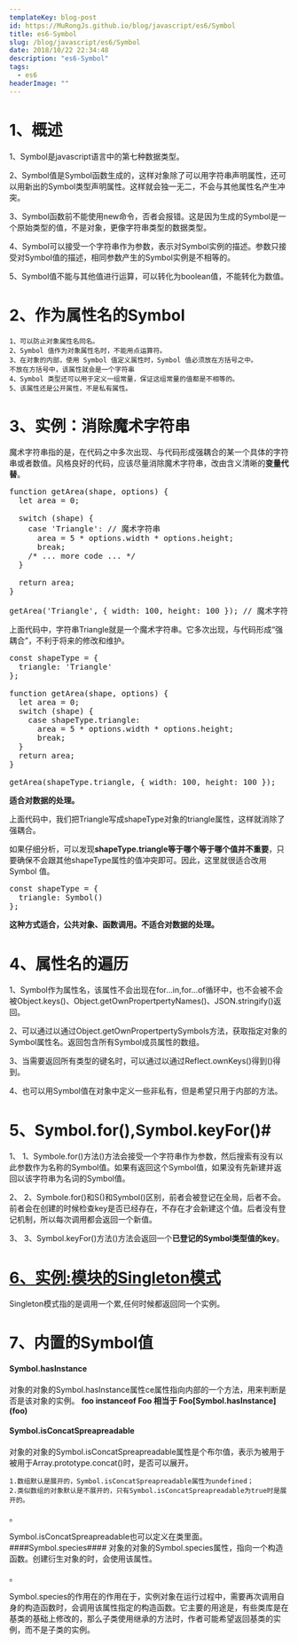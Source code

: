 ```yaml
---
templateKey: blog-post
id: https://MuRongJs.github.io/blog/javascript/es6/Symbol
title: es6-Symbol
slug: /blog/javascript/es6/Symbol
date: 2018/10/22 22:34:48 
description: "es6-Symbol"
tags:
  - es6
headerImage: ""
---
```

# 1、概述 #
1、Symbol是javascript语言中的第七种数据类型。

2、Symbol值是Symbol函数生成的，这样对象除了可以用字符串声明属性，还可以用新出的Symbol类型声明属性。这样就会独一无二，不会与其他属性名产生冲突。

3、Symbol函数前不能使用new命令，否者会报错。这是因为生成的Symbol是一个原始类型的值，不是对象，更像字符串类型的数据类型。

4、Symbol可以接受一个字符串作为参数，表示对Symbol实例的描述。参数只接受对Symbol值的描述，相同参数产生的Symbol实例是不相等的。

5、Symbol值不能与其他值进行运算，可以转化为boolean值，不能转化为数值。
# 2、作为属性名的Symbol #
	1、可以防止对象属性名同名。
	2、Symbol 值作为对象属性名时，不能用点运算符。
	3、在对象的内部，使用 Symbol 值定义属性时，Symbol 值必须放在方括号之中。
	不放在方括号中，该属性就会是一个字符串
	4、Symbol 类型还可以用于定义一组常量，保证这组常量的值都是不相等的。
	5、该属性还是公开属性，不是私有属性。
# 3、实例：消除魔术字符串 #
魔术字符串指的是，在代码之中多次出现、与代码形成强耦合的某一个具体的字符串或者数值。风格良好的代码，应该尽量消除魔术字符串，改由含义清晰的**变量代替**。
<pre>
function getArea(shape, options) {
  let area = 0;

  switch (shape) {
    case 'Triangle': // 魔术字符串
      area = 5 * options.width * options.height;
      break;
    /* ... more code ... */
  }

  return area;
}

getArea('Triangle', { width: 100, height: 100 }); // 魔术字符串
</pre>
上面代码中，字符串Triangle就是一个魔术字符串。它多次出现，与代码形成“强耦合”，不利于将来的修改和维护。
<pre>
const shapeType = {
  triangle: 'Triangle'
};

function getArea(shape, options) {
  let area = 0;
  switch (shape) {
    case shapeType.triangle:
      area = 5 * options.width * options.height;
      break;
  }
  return area;
}

getArea(shapeType.triangle, { width: 100, height: 100 });
</pre>
**适合对数据的处理。**

上面代码中，我们把Triangle写成shapeType对象的triangle属性，这样就消除了强耦合。

如果仔细分析，可以发现**shapeType.triangle等于哪个等于哪个值并不重要**，只要确保不会跟其他shapeType属性的值冲突即可。因此，这里就很适合改用 Symbol 值。
<pre>
const shapeType = {
  triangle: Symbol()
};
</pre>
**这种方式适合，公共对象、函数调用。不适合对数据的处理。**
# 4、属性名的遍历 #
1、Symbol作为属性名，该属性不会出现在for...in,for...of循环中，也不会被不会被Object.keys()、Object.getOwnPropertpertyNames()、JSON.stringify()返回。

2、可以通过以通过Object.getOwnPropertpertySymbols方法，获取指定对象的Symbol属性名。返回包含所有Symbol成员属性的数组。

3、当需要返回所有类型的键名时，可以通过以通过Reflect.ownKeys()得到()得到。

4、也可以用Symbol值在对象中定义一些非私有，但是希望只用于内部的方法。
# 5、Symbol.for(),Symbol.keyFor()#
1、
1、Symbole.for()方法()方法会接受一个字符串作为参数，然后搜索有没有以此参数作为名称的Symbol值。如果有返回这个Symbol值，如果没有先新建并返回以该字符串为名词的Symbol值。

2、
2、Symbole.for()和S()和Symbol()区别，前者会被登记在全局，后者不会。前者会在创建的时候检查key是否已经存在，不存在才会新建这个值。后者没有登记机制，所以每次调用都会返回一个新值。

3、
3、Symbol.keyFor()方法()方法会返回一个**已登记的Symbol类型值的key**。
# [6、实例:模块的Singleton模式](http://es6.ruanyifeng.com/#docs/symbol#%E5%AE%9E%E4%BE%8B%EF%BC%9A%E6%A8%A1%E5%9D%97%E7%9A%84-Singleton-%E6%A8%A1%E5%BC%8F) #
Singleton模式指的是调用一个累,任何时候都返回同一个实例。
# 7、内置的Symbol值 #
#### Symbol.hasInstance #####
对象的对象的Symbol.hasInstance属性ce属性指向内部的一个方法，用来判断是否是该对象的实例。
**foo instanceof Foo 相当于 Foo[Symbol.hasInstance\](foo)** 
#### Symbol.isConcatSpreapreadable ####
对象的对象的Symbol.isConcatSpreapreadable属性是个布尔值，表示为被用于被用于Array.prototype.concat()时，是否可以展开。

	1.数组默认是展开的，Symbol.isConcatSpreapreadable属性为undefined；
	2.类似数组的对象默认是不展开的，只有Symbol.isConcatSpreapreadable为true时是展开的。

。

Symbol.isConcatSpreapreadable也可以定义在类里面。
####Symbol.species####
对象的对象的Symbol.species属性，指向一个构造函数。创建衍生对象的时，会使用该属性。

。

Symbol.species的作用在的作用在于，实例对象在运行过程中，需要再次调用自身的构造函数时，会调用该属性指定的构造函数。它主要的用途是，有些类库是在基类的基础上修改的，那么子类使用继承的方法时，作者可能希望返回基类的实例，而不是子类的实例。